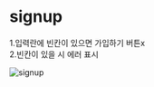 # signup
1.입력란에 빈칸이 있으면 가입하기 버튼x<br>
2.빈칸이 있을 시 에러 표시<br>

![signup](https://user-images.githubusercontent.com/117155113/235672125-a7917fde-ccd0-4579-baef-136de1f1f485.png)
